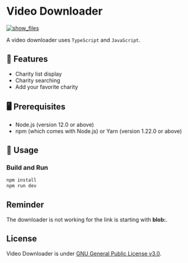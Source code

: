 # Video Downloader
[![show_files](https://github.com/ttiimmothy/video-downloader/actions/workflows/show_files.yml/badge.svg)](https://github.com/ttiimmothy/video-downloader/actions/workflows/show_files.yml)

A video downloader uses `TypeScript` and `JavaScript`.

## 🎯 Features

- Charity list display
- Charity searching
- Add your favorite charity

## 🖥 Prerequisites

- Node.js (version 12.0 or above)
- npm (which comes with Node.js) or Yarn (version 1.22.0 or above)

## 🔧 Usage
### Build and Run

```TypeScript
npm install
npm run dev
```

## Reminder

The downloader is not working for the link is starting with **blob:**.

## License

Video Downloader is under [GNU General Public License v3.0](LICENSE).